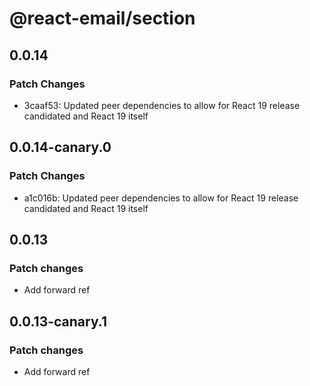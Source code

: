 # @react-email/section

## 0.0.14

### Patch Changes

- 3caaf53: Updated peer dependencies to allow for React 19 release candidated and React 19 itself

## 0.0.14-canary.0

### Patch Changes

- a1c016b: Updated peer dependencies to allow for React 19 release candidated and React 19 itself

## 0.0.13

### Patch changes

- Add forward ref

## 0.0.13-canary.1

### Patch changes

- Add forward ref
